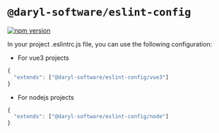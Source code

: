 # `@daryl-software/eslint-config`
[![npm version](https://badge.fury.io/js/@daryl-software%2Feslint-config.svg)](https://badge.fury.io/js/@daryl-software%2Feslint-config)


In your project .eslintrc.js file, you can use the following configuration:

* For vue3 projects
```js
{
  "extends": ["@daryl-software/eslint-config/vue3"]
}
```
* For nodejs projects
```js
{
  "extends": ["@daryl-software/eslint-config/node"]
}
```
